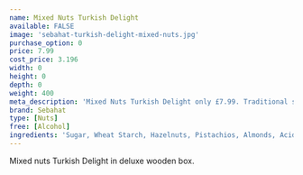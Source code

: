 ```yaml
---
name: Mixed Nuts Turkish Delight
available: FALSE
image: 'sebahat-turkish-delight-mixed-nuts.jpg'
purchase_option: 0
price: 7.99
cost_price: 3.196
width: 0
height: 0
depth: 0
weight: 400
meta_description: 'Mixed Nuts Turkish Delight only £7.99. Traditional sweets and more at Humbugs Confectionery Store. Specialists in satisfying your sweet tooth!'
brand: Sebahat
type: [Nuts]
free: [Alcohol]
ingredients: 'Sugar, Wheat Starch, Hazelnuts, Pistachios, Almonds, Acidifier: Citric Acid, E330'
---
```

Mixed nuts Turkish Delight in deluxe wooden box.